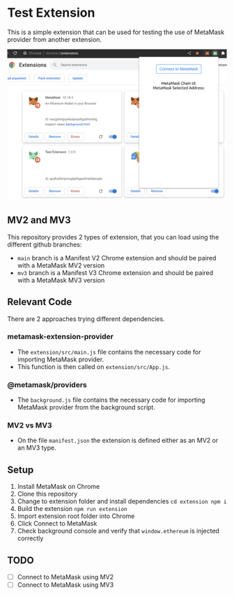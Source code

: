 # Test Extension
This is a simple extension that can be used for testing the use of MetaMask provider from another extension.

![popup](./images/popup.png)

## MV2 and MV3
This repository provides 2 types of extension, that you can load using the different github branches:
- `main` branch is a Manifest V2 Chrome extension and should be paired with a MetaMask MV2 version
- `mv3` branch is a Manifest V3 Chrome extension and should be paired with a MetaMask MV3 version

## Relevant Code
There are 2 approaches trying different dependencies.

### metamask-extension-provider
- The `extension/src/main.js` file contains the necessary code for importing MetaMask provider.
- This function is then called on `extension/src/App.js`.

### @metamask/providers
- The `background.js` file contains the necessary code for importing MetaMask provider from the background script.

### MV2 vs MV3
- On the file `manifest.json` the extension is defined either as an MV2 or an MV3 type.

## Setup
1. Install MetaMask on Chrome
2. Clone this repository
3. Change to extension folder and install dependencies `cd extension npm i`
4. Build the extension `npm run extension`
5. Import extension root folder into Chrome
6. Click Connect to MetaMask
7. Check background console and verify that `window.ethereum` is injected correctly

## TODO
- [ ] Connect to MetaMask using MV2
- [ ] Connect to MetaMask using MV3

